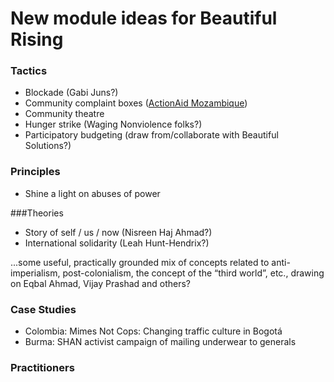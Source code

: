 # New module ideas for Beautiful Rising

### Tactics
* Blockade (Gabi Juns?)
* Community complaint boxes ([ActionAid Mozambique](http://vimeo.com/102927619))
* Community theatre
* Hunger strike (Waging Nonviolence folks?)
* Participatory budgeting (draw from/collaborate with Beautiful Solutions?)

### Principles
* Shine a light on abuses of power

###Theories
* Story of self / us / now (Nisreen Haj Ahmad?)
* International solidarity (Leah Hunt-Hendrix?)

...some useful, practically grounded mix of concepts related to anti-imperialism, post-colonialism, the concept of the “third world”, etc., drawing on Eqbal Ahmad, Vijay Prashad and others?

### Case Studies
* Colombia: Mimes Not Cops: Changing traffic culture in Bogotá
* Burma: SHAN activist campaign of mailing underwear to generals

### Practitioners




